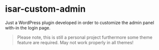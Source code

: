 isar-custom-admin
=======

Just a WordPress plugin developed in order to customize the admin panel with-in the login page.

> Please note, this is still a personal project furthermore some theme feature are required. May not work properly in all themes!

